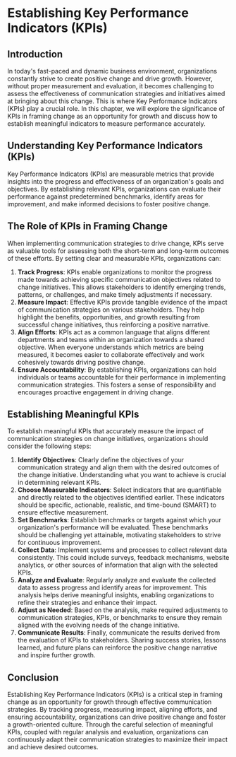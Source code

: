 # Establishing Key Performance Indicators (KPIs)

## Introduction

In today's fast-paced and dynamic business environment, organizations constantly strive to create positive change and drive growth. However, without proper measurement and evaluation, it becomes challenging to assess the effectiveness of communication strategies and initiatives aimed at bringing about this change. This is where Key Performance Indicators (KPIs) play a crucial role. In this chapter, we will explore the significance of KPIs in framing change as an opportunity for growth and discuss how to establish meaningful indicators to measure performance accurately.

## Understanding Key Performance Indicators (KPIs)

Key Performance Indicators (KPIs) are measurable metrics that provide insights into the progress and effectiveness of an organization's goals and objectives. By establishing relevant KPIs, organizations can evaluate their performance against predetermined benchmarks, identify areas for improvement, and make informed decisions to foster positive change.

## The Role of KPIs in Framing Change

When implementing communication strategies to drive change, KPIs serve as valuable tools for assessing both the short-term and long-term outcomes of these efforts. By setting clear and measurable KPIs, organizations can:

1. **Track Progress**: KPIs enable organizations to monitor the progress made towards achieving specific communication objectives related to change initiatives. This allows stakeholders to identify emerging trends, patterns, or challenges, and make timely adjustments if necessary.
2. **Measure Impact**: Effective KPIs provide tangible evidence of the impact of communication strategies on various stakeholders. They help highlight the benefits, opportunities, and growth resulting from successful change initiatives, thus reinforcing a positive narrative.
3. **Align Efforts**: KPIs act as a common language that aligns different departments and teams within an organization towards a shared objective. When everyone understands which metrics are being measured, it becomes easier to collaborate effectively and work cohesively towards driving positive change.
4. **Ensure Accountability**: By establishing KPIs, organizations can hold individuals or teams accountable for their performance in implementing communication strategies. This fosters a sense of responsibility and encourages proactive engagement in driving change.

## Establishing Meaningful KPIs

To establish meaningful KPIs that accurately measure the impact of communication strategies on change initiatives, organizations should consider the following steps:

1. **Identify Objectives**: Clearly define the objectives of your communication strategy and align them with the desired outcomes of the change initiative. Understanding what you want to achieve is crucial in determining relevant KPIs.
2. **Choose Measurable Indicators**: Select indicators that are quantifiable and directly related to the objectives identified earlier. These indicators should be specific, actionable, realistic, and time-bound (SMART) to ensure effective measurement.
3. **Set Benchmarks**: Establish benchmarks or targets against which your organization's performance will be evaluated. These benchmarks should be challenging yet attainable, motivating stakeholders to strive for continuous improvement.
4. **Collect Data**: Implement systems and processes to collect relevant data consistently. This could include surveys, feedback mechanisms, website analytics, or other sources of information that align with the selected KPIs.
5. **Analyze and Evaluate**: Regularly analyze and evaluate the collected data to assess progress and identify areas for improvement. This analysis helps derive meaningful insights, enabling organizations to refine their strategies and enhance their impact.
6. **Adjust as Needed**: Based on the analysis, make required adjustments to communication strategies, KPIs, or benchmarks to ensure they remain aligned with the evolving needs of the change initiative.
7. **Communicate Results**: Finally, communicate the results derived from the evaluation of KPIs to stakeholders. Sharing success stories, lessons learned, and future plans can reinforce the positive change narrative and inspire further growth.

## Conclusion

Establishing Key Performance Indicators (KPIs) is a critical step in framing change as an opportunity for growth through effective communication strategies. By tracking progress, measuring impact, aligning efforts, and ensuring accountability, organizations can drive positive change and foster a growth-oriented culture. Through the careful selection of meaningful KPIs, coupled with regular analysis and evaluation, organizations can continuously adapt their communication strategies to maximize their impact and achieve desired outcomes.
